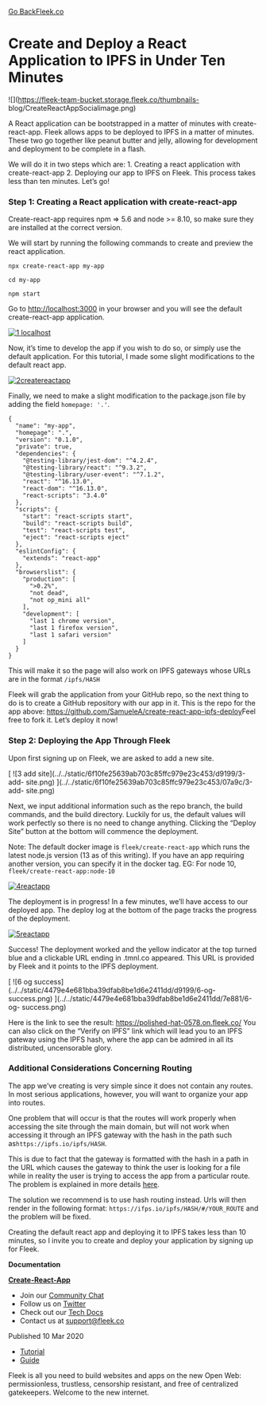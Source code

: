 [Go Back](../../)[Fleek.co](https://Fleek.co)

# Create and Deploy a React Application to IPFS in Under Ten Minutes

![](https://fleek-team-bucket.storage.fleek.co/thumbnails-
blog/CreateReactAppSocialimage.png)

A React application can be bootstrapped in a matter of minutes with create-
react-app. Fleek allows apps to be deployed to IPFS in a matter of minutes.
These two go together like peanut butter and jelly, allowing for development
and deployment to be complete in a flash.

We will do it in two steps which are: 1. Creating a react application with
create-react-app 2. Deploying our app to IPFS on Fleek. This process takes
less than ten minutes. Let’s go!

### Step 1: Creating a React application with create-react-app

Create-react-app requires npm => 5.6 and node >= 8.10, so make sure they are
installed at the correct version.

We will start by running the following commands to create and preview the
react application.

`npx create-react-app my-app`

`cd my-app`

`npm start`

Go to <http://localhost:3000> in your browser and you will see the default
create-react-app application.

[ ![1
localhost](../../static/958bd7f290b75f722a1c217a5a99ef1a/d9199/1-localhost.png)
](../../static/958bd7f290b75f722a1c217a5a99ef1a/fba00/1-localhost.png)

Now, it’s time to develop the app if you wish to do so, or simply use the
default application. For this tutorial, I made some slight modifications to
the default react app.

[
![2createreactapp](../../static/f3f9e698d7bccd3b78c8630a57bc19a0/d9199/2createreactapp.png)
](../../static/f3f9e698d7bccd3b78c8630a57bc19a0/36eca/2createreactapp.png)

Finally, we need to make a slight modification to the package.json file by
adding the field `homepage: '.'`.

    
    
    {
      "name": "my-app",
      "homepage": ".",
      "version": "0.1.0",
      "private": true,
      "dependencies": {
        "@testing-library/jest-dom": "^4.2.4",
        "@testing-library/react": "^9.3.2",
        "@testing-library/user-event": "^7.1.2",
        "react": "^16.13.0",
        "react-dom": "^16.13.0",
        "react-scripts": "3.4.0"
      },
      "scripts": {
        "start": "react-scripts start",
        "build": "react-scripts build",
        "test": "react-scripts test",
        "eject": "react-scripts eject"
      },
      "eslintConfig": {
        "extends": "react-app"
      },
      "browserslist": {
        "production": [
          ">0.2%",
          "not dead",
          "not op_mini all"
        ],
        "development": [
          "last 1 chrome version",
          "last 1 firefox version",
          "last 1 safari version"
        ]
      }
    }

This will make it so the page will also work on IPFS gateways whose URLs are
in the format `/ipfs/HASH`

Fleek will grab the application from your GitHub repo, so the next thing to do
is to create a GitHub repository with our app in it. This is the repo for the
app above: <https://github.com/SamueleA/create-react-app-ipfs-deploy>Feel free
to fork it. Let’s deploy it now!

### Step 2: Deploying the App Through Fleek

Upon first signing up on Fleek, we are asked to add a new site.

[ ![3 add site](../../static/6f10fe25639ab703c85ffc979e23c453/d9199/3-add-
site.png) ](../../static/6f10fe25639ab703c85ffc979e23c453/07a9c/3-add-
site.png)

Next, we input additional information such as the repo branch, the build
commands, and the build directory. Luckily for us, the default values will
work perfectly so there is no need to change anything. Clicking the “Deploy
Site” button at the bottom will commence the deployment.

Note: The default docker image is `fleek/create-react-app` which runs the
latest node.js version (13 as of this writing). If you have an app requiring
another version, you can specify it in the docker tag. EG: For node 10,
`fleek/create-react-app:node-10`

[
![4reactapp](../../static/087171134c9a152682b6217c9ce4aeb5/f1d1f/4reactapp.png)
](../../static/087171134c9a152682b6217c9ce4aeb5/f1d1f/4reactapp.png)

The deployment is in progress! In a few minutes, we’ll have access to our
deployed app. The deploy log at the bottom of the page tracks the progress of
the deployment.

[
![5reactapp](../../static/58a6cdb35116adcf9bdf6dd246e4c7c8/d9199/5reactapp.png)
](../../static/58a6cdb35116adcf9bdf6dd246e4c7c8/985a9/5reactapp.png)

Success! The deployment worked and the yellow indicator at the top turned blue
and a clickable URL ending in .tmnl.co appeared. This URL is provided by Fleek
and it points to the IPFS deployment.

[ ![6 og success](../../static/4479e4e681bba39dfab8be1d6e2411dd/d9199/6-og-
success.png) ](../../static/4479e4e681bba39dfab8be1d6e2411dd/7e881/6-og-
success.png)

Here is the link to see the result: <https://polished-hat-0578.on.fleek.co/>
You can also click on the “Verify on IPFS” link which will lead you to an IPFS
gateway using the IPFS hash, where the app can be admired in all its
distributed, uncensorable glory.

### **Additional Considerations Concerning Routing**

The app we’ve creating is very simple since it does not contain any routes. In
most serious applications, however, you will want to organize your app into
routes.

One problem that will occur is that the routes will work properly when
accessing the site through the main domain, but will not work when accessing
it through an IPFS gateway with the hash in the path such
as`https://ipfs.io/ipfs/HASH`.

This is due to fact that the gateway is formatted with the hash in a path in
the URL which causes the gateway to think the user is looking for a file while
in reality the user is trying to access the app from a particular route. The
problem is explained in more details
[here](https://youtu.be/EOca15VdP-8?t=155).

The solution we recommend is to use hash routing instead. Urls will then
render in the following format: `https://ifps.io/ipfs/HASH/#/YOUR_ROUTE` and
the problem will be fixed.

Creating the default react app and deploying it to IPFS takes less than 10
minutes, so I invite you to create and deploy your application by signing up
for Fleek.

**Documentation**

[**Create-React-App**](https://reactjs.org/docs/create-a-new-react-app.html)

  * Join our [Community Chat](https://slack.fleek.co/)
  * Follow us on [Twitter](https://twitter.com/FleekHQ)
  * Check out our [Tech Docs](https://docs.fleek.co/)
  * Contact us at support@fleek.co

Published 10 Mar 2020

  * [Tutorial](../../tag/tutorial/)
  * [Guide](../../tag/guide/)

Fleek is all you need to build websites and apps on the new Open Web:
permissionless, trustless, censorship resistant, and free of centralized
gatekeepers. Welcome to the new internet.[](https://www.twitter.com/FleekHQ)


